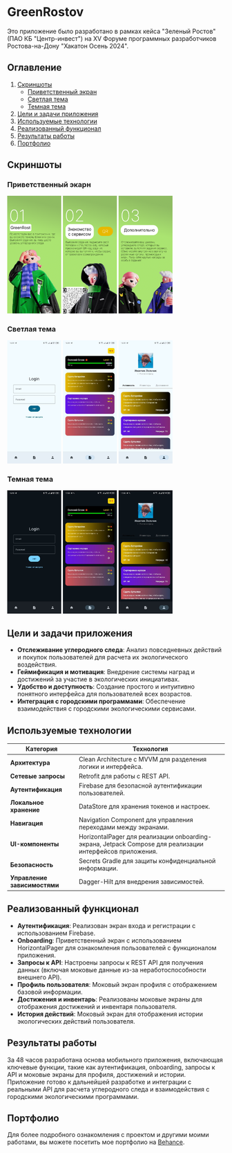 # GreenRostov

Это приложение было разработано в рамках кейса "Зеленый Ростов" (ПАО КБ "Центр-инвест") на XV Форуме программных разработчиков Ростова-на-Дону "Хакатон Осень 2024".

## Оглавление
1. [Скриншоты](#скриншоты)
    - [Приветственный экран](#приветственный-экран)
    - [Светлая тема](#светлая-тема)
    - [Темная тема](#темная-тема)
2. [Цели и задачи приложения](#цели-и-задачи-приложения)
3. [Используемые технологии](#используемые-технологии)
4. [Реализованный функционал](#реализованный-функционал)
5. [Результаты работы](#результаты-работы)
6. [Портфолио](#портфолио)

## Скриншоты

### Приветственный экарн
<p align="left">
  <img src="screenshots/onboarding1.png" alt="Экран приветствия 1" width="125" />
  <img src="screenshots/onboarding2.png" alt="Экран приветствия 2" width="125" />
  <img src="screenshots/onboarding3.png" alt="Экран приветствия 3" width="125" />
</p>

### Светлая тема
<p align="left">
  <img src="screenshots/light/login-light.png" alt="Экран входа - Светлая тема" width="125" />
  <img src="screenshots/light/tasks-light.png" alt="Экологические задания - Светлая тема" width="125" />
  <img src="screenshots/light/profile-light.png" alt="Профиль - Светлая тема" width="125" />
</p>

### Темная тема
<p align="left">
  <img src="screenshots/dark/login-dark.png" alt="Экран входа - Темная тема" width="125" />
  <img src="screenshots/dark/tasks-dark.png" alt="Экологические задания - Темная тема" width="125" />
  <img src="screenshots/dark/profile-dark.png" alt="Профиль - Темная тема" width="125" />
</p>

## Цели и задачи приложения
- **Отслеживание углеродного следа**: Анализ повседневных действий и покупок пользователей для расчета их экологического воздействия.
- **Геймификация и мотивация**: Внедрение системы наград и достижений за участие в экологических инициативах.
- **Удобство и доступность**: Создание простого и интуитивно понятного интерфейса для пользователей всех возрастов.
- **Интеграция с городскими программами**: Обеспечение взаимодействия с городскими экологическими сервисами.

## Используемые технологии
| **Категория**              | **Технология**                                                                                           |
|----------------------------|----------------------------------------------------------------------------------------------------------|
| **Архитектура**            | Clean Architecture с MVVM для разделения логики и интерфейса.                                            |
| **Сетевые запросы**        | Retrofit для работы с REST API.                                                                          |
| **Аутентификация**         | Firebase для безопасной аутентификации пользователей.                                                    |
| **Локальное хранение**     | DataStore для хранения токенов и настроек.                                                               |
| **Навигация**              | Navigation Component для управления переходами между экранами.                                           |
| **UI-компоненты**          | HorizontalPager для реализации onboarding-экрана, Jetpack Compose для реализации интерфейсов приложения. |
| **Безопасность**           | Secrets Gradle для защиты конфиденциальной информации.                                                   |
| **Управление зависимостями** | Dagger-Hilt для внедрения зависимостей.                                                                  |

## Реализованный функционал
- **Аутентификация**: Реализован экран входа и регистрации с использованием Firebase.
- **Onboarding**: Приветственный экран с использованием HorizontalPager для ознакомления пользователей с функционалом приложения.
- **Запросы к API**: Настроены запросы к REST API для получения данных (включая моковые данные из-за неработоспособности внешнего API).
- **Профиль пользователя**: Моковый экран профиля с отображением базовой информации.
- **Достижения и инвентарь**: Реализованы моковые экраны для отображения достижений и инвентаря пользователя.
- **История действий**: Моковый экран для отображения истории экологических действий пользователя.

## Результаты работы
За 48 часов разработана основа мобильного приложения, включающая ключевые функции, такие как аутентификация, onboarding, запросы к API и моковые экраны для профиля, достижений и истории. Приложение готово к дальнейшей разработке и интеграции с реальными API для расчета углеродного следа и взаимодействия с городскими экологическими программами.

## Портфолио
Для более подробного ознакомления с проектом и другими моими работами, вы можете посетить мое портфолио на [Behance](https://www.behance.net/gallery/222004489/Android-Developer-Portfolio).
